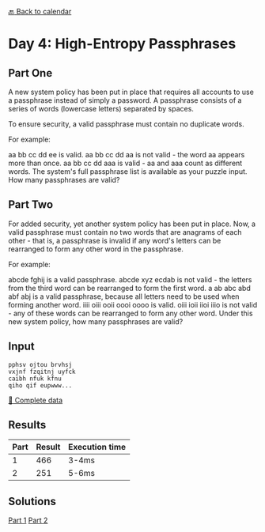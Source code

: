 [:back: Back to calendar](..)

# Day 4: High-Entropy Passphrases

## Part One

A new system policy has been put in place that requires all accounts to use a passphrase instead of simply a password. A passphrase consists of a series of words (lowercase letters) separated by spaces.

To ensure security, a valid passphrase must contain no duplicate words.

For example:

aa bb cc dd ee is valid.
aa bb cc dd aa is not valid - the word aa appears more than once.
aa bb cc dd aaa is valid - aa and aaa count as different words.
The system's full passphrase list is available as your puzzle input. How many passphrases are valid?

## Part Two

For added security, yet another system policy has been put in place. Now, a valid passphrase must contain no two words that are anagrams of each other - that is, a passphrase is invalid if any word's letters can be rearranged to form any other word in the passphrase.

For example:

abcde fghij is a valid passphrase.
abcde xyz ecdab is not valid - the letters from the third word can be rearranged to form the first word.
a ab abc abd abf abj is a valid passphrase, because all letters need to be used when forming another word.
iiii oiii ooii oooi oooo is valid.
oiii ioii iioi iiio is not valid - any of these words can be rearranged to form any other word.
Under this new system policy, how many passphrases are valid?

## Input

```
pphsv ojtou brvhsj
vxjnf fzqitnj uyfck
caibh nfuk kfnu
qiho qif eupwww...
```

[:scroll: Complete data](./input.txt)

## Results

| Part | Result | Execution time |
| --- | --- | --- |
| 1 | 466 | 3-4ms |
| 2 | 251 | 5-6ms |

## Solutions

[Part 1](./p1.py)
[Part 2](./p2.py)